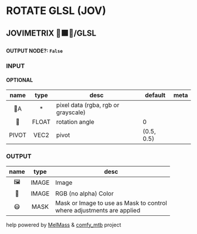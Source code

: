 # ROTATE GLSL (JOV)

## JOVIMETRIX 🔺🟩🔵/GLSL

#### OUTPUT NODE?: `False`

### INPUT

#### OPTIONAL

name|type|desc|default|meta
:---:|:---:|---|---|---
👾A|*|pixel data (rgba, rgb or grayscale)||
📐|FLOAT|rotation angle|0|
PIVOT|VEC2|pivot|(0.5, 0.5)|

### OUTPUT

name|type|desc
:---:|:---:|---
🖼️|IMAGE|Image
🌈|IMAGE|RGB (no alpha) Color
😷|MASK|Mask or Image to use as Mask to control<br>where adjustments are applied

help powered by [MelMass](https://github.com/melMass) & [comfy_mtb](https://github.com/melMass/comfy_mtb) project